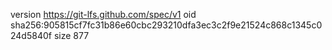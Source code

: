 version https://git-lfs.github.com/spec/v1
oid sha256:905815cf7fc31b86e60cbc293210dfa3ec3c2f9e21524c868c1345c024d5840f
size 877
